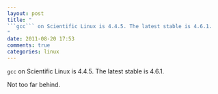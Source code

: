 ```yaml
---
layout: post
title: "
```gcc``` on Scientific Linux is 4.4.5. The latest stable is 4.6.1.
"
date: 2011-08-20 17:53
comments: true
categories: linux
---
```


```gcc``` on Scientific Linux is 4.4.5. The latest stable is 4.6.1.


Not too far behind.

